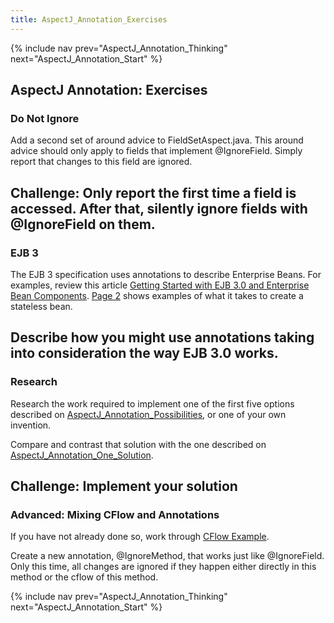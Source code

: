 ```yaml
---
title: AspectJ_Annotation_Exercises
---
```

{% include nav prev="AspectJ_Annotation_Thinking" next="AspectJ_Annotation_Start" %}

## AspectJ Annotation: Exercises

### Do Not Ignore
Add a second set of around advice to FieldSetAspect.java. This around advice should only apply to fields that implement @IgnoreField. Simply report that changes to this field are ignored.

**Challenge:** Only report the first time a field is accessed. After that, silently ignore fields with @IgnoreField on them.
----
### EJB 3
The EJB 3 specification uses annotations to describe Enterprise Beans. For examples, review this article [Getting Started with EJB 3.0 and Enterprise Bean Components](http://www.devx.com/Java/Article/30045). [Page 2](http://www.devx.com/Java/Article/30045/0/page/2) shows examples of what it takes to create a stateless bean.

Describe how you might use annotations taking into consideration the way EJB 3.0 works.
----
### Research
Research the work required to implement one of the first five options described on [AspectJ_Annotation_Possibilities](AspectJ_Annotation_Possibilities), or one of your own invention.

Compare and contrast that solution with the one described on [AspectJ_Annotation_One_Solution](AspectJ_Annotation_One_Solution).

**Challenge:** Implement your solution
----
### Advanced: Mixing CFlow and Annotations
If you have not already done so, work through [CFlow Example](AspectJ_CFlow).

Create a new annotation, @IgnoreMethod, that works just like @IgnoreField. Only this time, all changes are ignored if they happen either directly in this method or the cflow of this method.

{% include nav prev="AspectJ_Annotation_Thinking" next="AspectJ_Annotation_Start" %}
